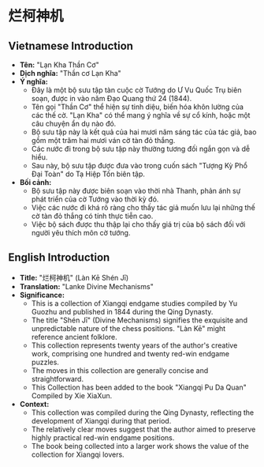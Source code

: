 # 烂柯神机

## Vietnamese Introduction

* **Tên:** "Lạn Kha Thần Cơ"
* **Dịch nghĩa:** "Thần cơ Lạn Kha"
* **Ý nghĩa:**
    * Đây là một bộ sưu tập tàn cuộc cờ Tướng do Ư Vu Quốc Trụ biên soạn, được in vào năm Đạo Quang thứ 24 (1844).
    * Tên gọi "Thần Cơ" thể hiện sự tinh diệu, biến hóa khôn lường của các thế cờ. "Lạn Kha" có thể mang ý nghĩa về sự cổ kính, hoặc một câu chuyện ẩn dụ nào đó.
    * Bộ sưu tập này là kết quả của hai mươi năm sáng tác của tác giả, bao gồm một trăm hai mươi ván cờ tàn đỏ thắng.
    * Các nước đi trong bộ sưu tập này thường tương đối ngắn gọn và dễ hiểu.
    * Sau này, bộ sưu tập được đưa vào trong cuốn sách "Tượng Kỳ Phổ Đại Toàn" do Tạ Hiệp Tốn biên tập.
* **Bối cảnh:**
    * Bộ sưu tập này được biên soạn vào thời nhà Thanh, phản ánh sự phát triển của cờ Tướng vào thời kỳ đó.
    * Việc các nước đi khá rõ ràng cho thấy tác giả muốn lưu lại những thế cờ tàn đỏ thắng có tính thực tiễn cao.
    * Việc bộ sách được thu thập lại cho thấy giá trị của bộ sách đối với người yêu thích môn cờ tướng.

## English Introduction

* **Title:** "烂柯神机" (Làn Kē Shén Jī)
* **Translation:** "Lanke Divine Mechanisms"
* **Significance:**
    * This is a collection of Xiangqi endgame studies compiled by Yu Guozhu and published in 1844 during the Qing Dynasty.
    * The title "Shén Jī" (Divine Mechanisms) signifies the exquisite and unpredictable nature of the chess positions. "Làn Kē" might reference ancient folklore.
    * This collection represents twenty years of the author's creative work, comprising one hundred and twenty red-win endgame puzzles.
    * The moves in this collection are generally concise and straightforward.
    * This Collection has been added to the book "Xiangqi Pu Da Quan" Compiled by Xie XiaXun.
* **Context:**
    * This collection was compiled during the Qing Dynasty, reflecting the development of Xiangqi during that period.
    * The relatively clear moves suggest that the author aimed to preserve highly practical red-win endgame positions.
    * The book being collected into a larger work shows the value of the collection for Xiangqi lovers.